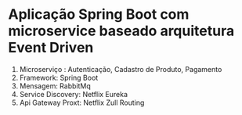 # Aplicação Spring Boot com microservice baseado arquitetura Event Driven 
1. Microserviço : Autenticação, Cadastro de Produto, Pagamento
2. Framework: Spring Boot
3. Mensagem: RabbitMq
4. Service Discovery: Netflix Eureka
5. Api Gateway Proxt: Netflix Zull Routing

